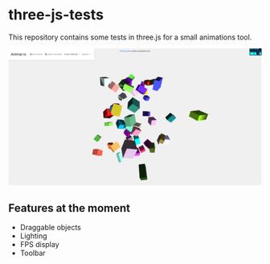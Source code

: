 # three-js-tests

This repository contains some tests in three.js for a small animations tool.

![screenshot](./src/img/animario.png)

## Features at the moment
* Draggable objects
* Lighting
* FPS display
* Toolbar
